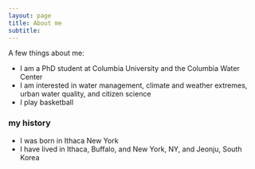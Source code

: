 ```yaml
---
layout: page
title: About me
subtitle:
---
```

A few things about me:

- I am a PhD student at Columbia University and the Columbia Water Center
- I am interested in water management, climate and weather extremes, urban water quality, and citizen science
- I play basketball

### my history

- I was born in Ithaca New York
- I have lived in Ithaca, Buffalo, and New York, NY, and Jeonju, South Korea
